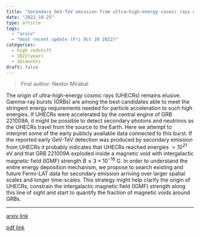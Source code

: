 ```yaml
---
title: "Secondary GeV-TeV emission from ultra-high-energy cosmic rays accelerated by GRB 221009A"
date: "2022-10-25"
type: article
tags:
  - "arxiv"
  - "most recent update (Fri Oct 28 2022)"
categories:
  - high redshift
  - 2022(year)
  - 10(month)
draft: false
---
```


> First author: Nestor Mirabal

 The origin of ultra-high-energy cosmic rays (UHECRs) remains elusive.
Gamma-ray bursts (GRBs) are among the best candidates able to meet the
stringent energy requirements needed for particle acceleration to such high
energies. If UHECRs were accelerated by the central engine of GRB 221009A, it
might be possible to detect secondary photons and neutrinos as the UHECRs
travel from the source to the Earth. Here we attempt to interpret some of the
early publicly available data connected to this burst. If the reported early
GeV-TeV detection was produced by secondary emission from UHECRs it probably
indicates that UHECRs reached energies $> 10^{21}$ eV and that GRB 221009A
exploded inside a magnetic void with intergalactic magnetic field (IGMF)
strength $B \leq 3 \times 10^{-16}$ G. In order to understand the entire energy
deposition mechanism, we propose to search existing and future Fermi-LAT data
for secondary emission arriving over larger spatial scales and longer
time-scales. This strategy might help clarify the origin of UHECRs, constrain
the intergalactic magnetic field (IGMF) strength along this line of sight and
start to quantify the fraction of magnetic voids around GRBs.

---
[arxiv link](http://arxiv.org/abs/2210.14243v1)

[pdf link](http://arxiv.org/pdf/2210.14243v1)